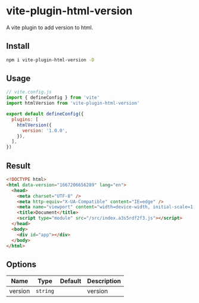 # vite-plugin-html-version

A vite plugin to add version to html.

## Install

```bash
npm i vite-plugin-html-version -D
```

## Usage

```js
// vite.config.js
import { defineConfig } from 'vite'
import htmlVersion from 'vite-plugin-html-version'

export default defineConfig({
  plugins: [
    htmlVersion({
      version: '1.0.0',
    }),
  ],
})
```

## Result
  
```html
<!DOCTYPE html>
<html data-version="1667206656289" lang="en">
  <head>
    <meta charset="UTF-8" />
    <meta http-equiv="X-UA-Compatible" content="IE=edge" />
    <meta name="viewport" content="width=device-width, initial-scale=1.0" />
    <title>Document</title>
    <script type="module" src="/src/index.a3s5rdf2f3.js"></script>
  </head>
  <body>
    <div id="app"></div>
  </body>
</html>
```

## Options

| Name     | Type     | Default | Description                                                                 |
| -------- | -------- | ------- | --------------------------------------------------------------------------- |
| version  | `string` |         | version                                                                     |
